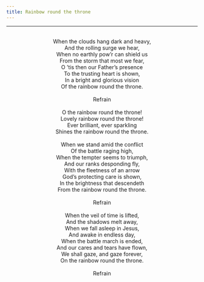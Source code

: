 ```yaml
---
title: Rainbow round the throne
---
```


---
<center>
<br/>
When the clouds hang dark and heavy,<br/>
And the rolling surge we hear,<br/>
When no earthly pow’r can shield us<br/>
From the storm that most we fear,<br/>
O ’tis then our Father’s presence<br/>
To the trusting heart is shown,<br/>
In a bright and glorious vision<br/>
Of the rainbow round the throne.<br/>
<br/>
Refrain<br/>
<br/>
O the rainbow round the throne!<br/>
Lovely rainbow round the throne!<br/>
Ever brilliant, ever sparkling<br/>
Shines the rainbow round the throne.<br/>
<br/>
When we stand amid the conflict<br/>
Of the battle raging high,<br/>
When the tempter seems to triumph,<br/>
And our ranks desponding fly,<br/>
With the fleetness of an arrow<br/>
God’s protecting care is shown,<br/>
In the brightness that descendeth<br/>
From the rainbow round the throne.<br/>
<br/>
Refrain<br/>
<br/>
When the veil of time is lifted,<br/>
And the shadows melt away,<br/>
When we fall asleep in Jesus,<br/>
And awake in endless day,<br/>
When the battle march is ended,<br/>
And our cares and tears have flown,<br/>
We shall gaze, and gaze forever,<br/>
On the rainbow round the throne.<br/>
<br/>
Refrain<br/>

</center>